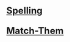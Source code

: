<p style="font-size: 24; font-weight: bold"><a href="https://jpivarski.github.io/jims-hindi-practice/spelling.html">Spelling</a></p>

<p style="font-size: 24; font-weight: bold"><a href="https://jpivarski.github.io/jims-hindi-practice/match-them.html">Match-Them</a></p>
